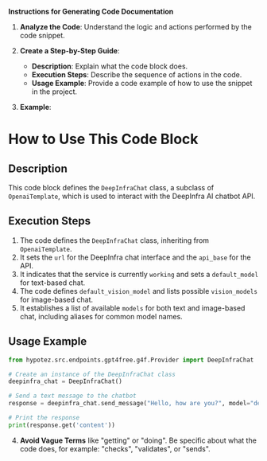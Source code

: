**Instructions for Generating Code Documentation**

1. **Analyze the Code**: Understand the logic and actions performed by the code snippet.

2. **Create a Step-by-Step Guide**:
    - **Description**: Explain what the code block does.
    - **Execution Steps**: Describe the sequence of actions in the code.
    - **Usage Example**: Provide a code example of how to use the snippet in the project.

3. **Example**:

How to Use This Code Block
=========================================================================================

Description
-------------------------
This code block defines the `DeepInfraChat` class, a subclass of `OpenaiTemplate`, which is used to interact with the DeepInfra AI chatbot API. 

Execution Steps
-------------------------
1. The code defines the `DeepInfraChat` class, inheriting from `OpenaiTemplate`.
2. It sets the `url` for the DeepInfra chat interface and the `api_base` for the API.
3. It indicates that the service is currently `working` and sets a `default_model` for text-based chat.
4. The code defines `default_vision_model` and lists possible `vision_models` for image-based chat.
5. It establishes a list of available `models` for both text and image-based chat, including aliases for common model names.

Usage Example
-------------------------

```python
from hypotez.src.endpoints.gpt4free.g4f.Provider import DeepInfraChat

# Create an instance of the DeepInfraChat class
deepinfra_chat = DeepInfraChat()

# Send a text message to the chatbot
response = deepinfra_chat.send_message("Hello, how are you?", model="deepseek-ai/DeepSeek-V3")

# Print the response
print(response.get('content'))
```

4. **Avoid Vague Terms** like "getting" or "doing". Be specific about what the code does, for example: "checks", "validates", or "sends".